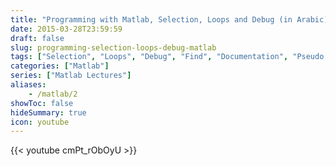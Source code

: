 ```yaml
---
title: "Programming with Matlab, Selection, Loops and Debug (in Arabic)"
date: 2015-03-28T23:59:59
draft: false
slug: programming-selection-loops-debug-matlab
tags: ["Selection", "Loops", "Debug", "Find", "Documentation", "Pseudo Code", "Relational Operators", "Logical Operators", "Function", "if", "while", "for", "Vectorization", "Lecture", "Video"]
categories: ["Matlab"]
series: ["Matlab Lectures"]
aliases:
    - /matlab/2
showToc: false
hideSummary: true
icon: youtube
---
```


{{< youtube cmPt_rObOyU >}}